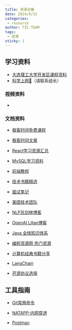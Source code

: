 ```yaml
---
title: 资源合集
date: 2024/9/15
categories:
 - resource
author: TIC-TEAM
tags:
 - 资源
sticky: 1
---
```


## 学习资料

- [大连理工大学开发区课程资料](https://github.com/NAOSI-DLUT/DLUT_SE_Courses)
- [科学上网🤪](https://www.baidu.com)（请联系组长）

### 视频资料
- 

### 文档资料
- [极客时间免费课程](https://freegeektime.com/posts/)

- [极客时间文章](https://learn.lianglianglee.com/)

- [React学习资源汇总](https://github.com/tsrot/study-notes/blob/master/React%E5%AD%A6%E4%B9%A0%E8%B5%84%E6%BA%90%E6%B1%87%E6%80%BB.md)

- [MySQL学习资料](https://www.sjkjc.com/mysql/getting-started/)

- [前端教程](https://web.qianguyihao.com/#%E9%A1%B9%E7%9B%AE%E4%BB%8B%E7%BB%8D)

- [技术书籍精选](https://javaguide.cn/books/)

- [面试笔记](https://cyc2018.xyz/#%E7%AE%97%E6%B3%95)

- [美团技术团队](https://tech.meituan.com/)

- [NLP苏剑林博客](https://spaces.ac.cn/)

- [OpenAI Lilian博客](https://lilianweng.github.io/)

- [Java 全栈知识体系](https://pdai.tech/)

- [编程资源网 热门资源](https://tools.interviewguide.cn/language/hot)

- [计算机经典书籍分享](https://github.com/forthespada/CS-Books)

- [LangChain](https://www.langchain.com/)

- [开源协议选择](https://www.ruanyifeng.com/blog/2011/05/how_to_choose_free_software_licenses.html)


## 工具指南

- [Git常用命令](https://www.ruanyifeng.com/blog/2015/12/git-cheat-sheet.html)

- [NATAPP-内网穿透](https://natapp.cn/)

- [Postman](https://postman.xiniushu.com/docs/getting-started/sending-the-first-request/)
